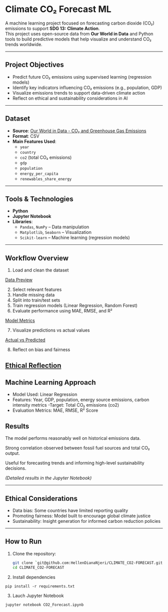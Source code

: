 # Climate CO₂ Forecast ML

A machine learning project focused on forecasting carbon dioxide (CO₂) emissions to support **SDG 13: Climate Action**.  
This project uses open-source data from **Our World in Data** and Python tools to build predictive models that help visualize and understand CO₂ trends worldwide.

---

## Project Objectives

- Predict future CO₂ emissions using supervised learning (regression models)
- Identify key indicators influencing CO₂ emissions (e.g., population, GDP)
- Visualize emissions trends to support data-driven climate action
- Reflect on ethical and sustainability considerations in AI

---

## Dataset

- **Source**: [Our World in Data - CO₂ and Greenhouse Gas Emissions](https://ourworldindata.org/co2-emissions)
- **Format**: CSV
- **Main Features Used**:
  - `year`
  - `country`
  - `co2` (total CO₂ emissions)
  - `gdp`
  - `population`
  - `energy_per_capita`
  - `renewables_share_energy`

---

## Tools & Technologies

- **Python**
- **Jupyter Notebook**
- **Libraries**:
  - `Pandas`, `NumPy` – Data manipulation
  - `Matplotlib`, `Seaborn` – Visualization
  - `Scikit-learn` – Machine learning (regression models)

---

## Workflow Overview

1. Load and clean the dataset  

[Data Preview](screenshots/data_preview.png)

2. Select relevant features  
3. Handle missing data  
4. Split into train/test sets  
5. Train regression models (Linear Regression, Random Forest)  
6. Evaluate performance using MAE, RMSE, and R²  

[Model Metrics](SCREENSHOTS/MODEL%20PERFORMANCE%20METRICS.png)

7. Visualize predictions vs actual values  

[Actual vs Predicted](SCREENSHOTS/ACTUAL%20VS%20PREDICTED%20CO2%20EMISSIONS.png)

8. Reflect on bias and fairness

[Ethical Reflection](SCREENSHOTS/ETHICAL%20REFLECTION%20SECTION.png)
---
## Machine Learning Approach
- Model Used: Linear Regression
- Features: Year, GDP, population, energy source emissions, carbon intensity metrics
-Target: Total CO₂ emissions (co2)
- Evaluation Metrics: MAE, RMSE, R² Score

## Results

The model performs reasonably well on historical emissions data.

Strong correlation observed between fossil fuel sources and total CO₂ output.

Useful for forecasting trends and informing high-level sustainability decisions.

*(Detailed results in the Jupyter Notebook)*

---

## Ethical Considerations

- Data bias: Some countries have limited reporting quality
- Promoting fairness: Model built to encourage global climate justice
- Sustainability: Insight generation for informed carbon reduction policies

---

## How to Run

1. Clone the repository:
   ```bash
   git clone `git@github.com:HellenDianaNjeri/CLIMATE_CO2-FORECAST.git`
   cd CLIMATE_CO2-FORECAST

2. Install dependencies

`pip install -r requirements.txt`

3. Lauch Jupyter Notebook

`jupyter notebook CO2_Forecast.ipynb`